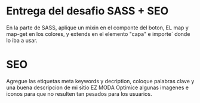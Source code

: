 

# Entrega del desafio SASS + SEO

En la parte de SASS, aplique un mixin en el componte del boton,
EL map y map-get en los colores, y extends en el elemento "capa" e importe` donde lo iba a usar.

# SEO
Agregue las etiquetas meta keywords y decription, coloque palabras clave y una buena descripcion de mi sitio EZ MODA
Optimice algunas imagenes e iconos para que no resulten tan pesados para los usuarios.
